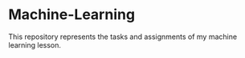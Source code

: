 # Machine-Learning
This repository represents the tasks and assignments of my machine learning lesson.
